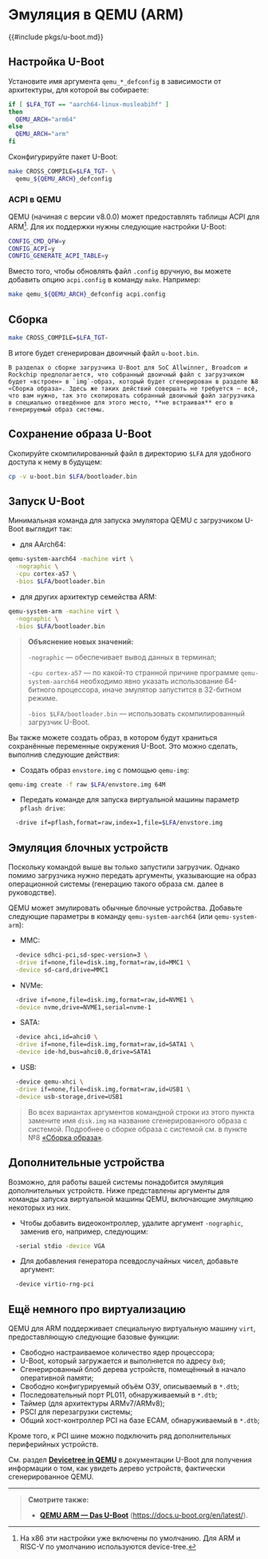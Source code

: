 # Эмуляция в QEMU (ARM)

{{#include pkgs/u-boot.md}}

## Настройка U-Boot

Установите имя аргумента `qemu_*_defconfig` в зависимости от архитектуры, для которой вы собираете:

```bash
if [ $LFA_TGT == "aarch64-linux-musleabihf" ]
then
  QEMU_ARCH="arm64"
else
  QEMU_ARCH="arm"
fi
```

Сконфигурируйте пакет U-Boot:

```bash
make CROSS_COMPILE=$LFA_TGT- \
  qemu_${QEMU_ARCH}_defconfig
```

### ACPI в QEMU

QEMU (начиная с версии v8.0.0) может предоставлять таблицы ACPI для ARM[^1]. Для их поддержки нужны следующие настройки U-Boot:

```bash
CONFIG_CMD_QFW=y
CONFIG_ACPI=y
CONFIG_GENERATE_ACPI_TABLE=y
```

Вместо того, чтобы обновлять файл `.config` вручную, вы можете добавить опцию `acpi.config` в команду `make`. Например:

```bash
make qemu_${QEMU_ARCH}_defconfig acpi.config
```

## Сборка

```bash
make CROSS_COMPILE=$LFA_TGT-
```

В итоге будет сгенерирован двоичный файл `u-boot.bin`.

```admonish warning title="Важно"
В разделах о сборке загрузчика U-Boot для SoC Allwinner, Broadcom и Rockchip предполагается, что собранный двоичный файл с загрузчиком будет «встроен» в `img`-образ, который будет сгенерирован в разделе №8 «Сборка образа». Здесь же таких действий совершать не требуется — всё, что вам нужно, так это скопировать собранный двоичный файл загрузчика в специально отведённое для этого место, **не встраивая** его в генерируемый образ системы.
```

## Сохранение образа U-Boot

Скопируйте скомпилированный файл в директорию `$LFA` для удобного доступа к нему в будущем:

```bash
cp -v u-boot.bin $LFA/bootloader.bin
```

## Запуск U-Boot

Минимальная команда для запуска эмулятора QEMU с загрузчиком U-Boot выглядит так:

- для AArch64:

```bash
qemu-system-aarch64 -machine virt \
  -nographic \
  -cpu cortex-a57 \
  -bios $LFA/bootloader.bin
```

- для других архитектур семейства ARM:

```bash
qemu-system-arm -machine virt \
  -nographic \
  -bios $LFA/bootloader.bin
```

> **Объяснение новых значений:**
>
> `-nographic` — обеспечивает вывод данных в терминал;
>
> `-cpu cortex-a57` — по какой-то странной причине программе `qemu-system-aarch64` необходимо явно указать использование 64-битного процессора, иначе эмулятор запустится в 32-битном режиме.
>
> `-bios $LFA/bootloader.bin` — использовать скомпилированный загрузчик U-Boot.

Вы также можете создать образ, в котором будут храниться сохранённые переменные окружения U-Boot. Это можно сделать, выполнив следующие действия:

- Создать образ `envstore.img` с помощью `qemu-img`:

```bash
qemu-img create -f raw $LFA/envstore.img 64M
```

- Передать команде для запуска виртуальной машины параметр `pflash drive`:

```bash
  -drive if=pflash,format=raw,index=1,file=$LFA/envstore.img
``` 

## Эмуляция блочных устройств

Поскольку командой выше вы только запустили загрузчик. Однако помимо загрузчика нужно передать аргументы, указывающие на образ операционной системы (генерацию такого образа см. далее в руководстве).

QEMU может эмулировать обычные блочные устройства. Добавьте следующие параметры в команду `qemu-system-aarch64` (или `qemu-system-arm`):

- MMC:

```bash
  -device sdhci-pci,sd-spec-version=3 \
  -drive if=none,file=disk.img,format=raw,id=MMC1 \
  -device sd-card,drive=MMC1
```

- NVMe:

```bash
  -drive if=none,file=disk.img,format=raw,id=NVME1 \
  -device nvme,drive=NVME1,serial=nvme-1
```

- SATA:

```bash
  -device ahci,id=ahci0 \
  -drive if=none,file=disk.img,format=raw,id=SATA1 \
  -device ide-hd,bus=ahci0.0,drive=SATA1
```

- USB:

```bash
  -device qemu-xhci \
  -drive if=none,file=disk.img,format=raw,id=USB1 \
  -device usb-storage,drive=USB1
```

> Во всех вариантах аргументов командной строки из этого пункта замените имя `disk.img` на название сгенерированного образа с системой. Подробнее о сборке образа с системой см. в пункте №8 [«Сборка образа»](../create-img.md).

## Дополнительные устройства

Возможно, для работы вашей системы понадобится эмуляция дополнительных устройств. Ниже представлены аргументы для команды запуска виртуальной машины QEMU, включающие эмуляцию некоторых из них.

- Чтобы добавить видеоконтроллер, удалите аргумент `-nographic`, заменив его, например, следующим:

```bash
  -serial stdio -device VGA
```

- Для добавления генератора псевдослучайных чисел, добавьте аргумент:

```bash
  -device virtio-rng-pci
```

## Ещё немного про виртуализацию

QEMU для ARM поддерживает специальную виртуальную машину `virt`, предоставляющую следующие базовые функции:

- Свободно настраиваемое количество ядер процессора;
- U-Boot, который загружается и выполняется по адресу `0x0`;
- Сгенерированный блоб дерева устройств, помещённый в начало оперативной памяти;
- Свободно конфигурируемый объём ОЗУ, описываемый в `*.dtb`;
- Последовательный порт PL011, обнаруживаемый в `*.dtb`;
- Таймер (для архитектуры ARMv7/ARMv8);
- PSCI для перезагрузки системы;
- Общий хост-контроллер PCI на базе ECAM, обнаруживаемый в `*.dtb`;

Кроме того, к PCI шине можно подключить ряд дополнительных периферийных устройств.

См. раздел [**Devicetree in QEMU**](https://docs.u-boot.org/en/latest/develop/devicetree/dt_qemu.html) в документации U-Boot для получения информации о том, как увидеть дерево устройств, фактически сгенерированное QEMU.

---

> **Смотрите также:**
>
> - [**QEMU ARM — Das U-Boot**](https://docs.u-boot.org/en/latest/board/emulation/qemu-arm.html) (<https://docs.u-boot.org/en/latest/>).

[^1]: На x86 эти настройки уже включены по умолчанию. Для ARM и RISC-V по умолчанию используются device-tree.
